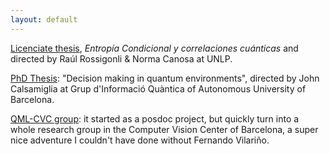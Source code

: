 ```yaml
---
layout: default
---
```


[Licenciate thesis](http://sedici.unlp.edu.ar/handle/10915/67996), <i> Entropía Condicional y correlaciones cuánticas</i> and directed by Raúl Rossigonli & Norma Canosa at UNLP.

[PhD Thesis](https://drive.google.com/file/d/1se8t7J-68Yr_K-4lq_TZO94QsO3_eEjR/view): "Decision making in quantum environments", directed by John Calsamiglia at Grup d'Informació Quàntica of Autonomous University of Barcelona.

[QML-CVC group](https://qml.cvc.uab.es): it started as a posdoc project, but quickly turn into a whole research group in the Computer Vision Center of Barcelona, a super nice adventure I couldn't have done without Fernando Vilariño.

<!-- [Qualia(S) & tech]() Qualia is the set of subjective experiences of our individual experiences, This initiative aims to structure the discussion around <i>what happens to us, both as individuals and in society, when interacting with technology.</i> -->
